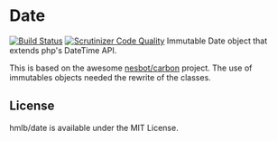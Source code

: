 # Date 

[![Build Status](https://travis-ci.org/hmlb/date.svg?branch=master)](https://travis-ci.org/hmlb/date)
[![Scrutinizer Code Quality](https://scrutinizer-ci.com/g/hmlb/date/badges/quality-score.png?b=master)](https://scrutinizer-ci.com/g/hmlb/date/?branch=master)
Immutable Date object that extends php's DateTime API.

This is based on the awesome [nesbot/carbon](https://github.com/briannesbitt/Carbon) project. 
The use of immutables objects needed the rewrite of the classes.

## License

hmlb/date is available under the MIT License.
